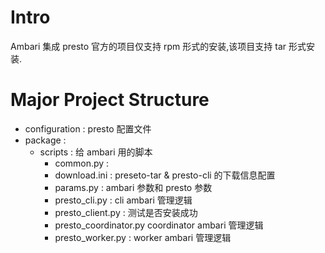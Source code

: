 # Intro
Ambari 集成 presto
官方的项目仅支持 rpm 形式的安装,该项目支持 tar 形式安装.
# Major Project Structure
- configuration : presto 配置文件
- package : 
  - scripts : 给 ambari 用的脚本
    - common.py : 
    - download.ini : preseto-tar & presto-cli 的下载信息配置
    - params.py :  ambari 参数和 presto 参数
    - presto_cli.py : cli ambari 管理逻辑
    - presto_client.py : 测试是否安装成功
    - presto_coordinator.py coordinator ambari 管理逻辑
    - presto_worker.py : worker ambari 管理逻辑
